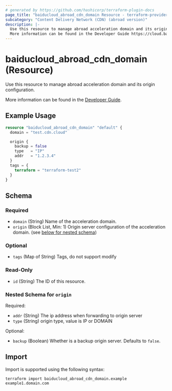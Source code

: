 ```yaml
---
# generated by https://github.com/hashicorp/terraform-plugin-docs
page_title: "baiducloud_abroad_cdn_domain Resource - terraform-provider-baiducloud"
subcategory: "Content Delivery Network (CDN) (abroad version)"
description: |-
  Use this resource to manage abroad acceleration domain and its origin configuration.
  More information can be found in the Developer Guide https://cloud.baidu.com/doc/CDN-ABROAD/s/gjwvxiywx.
---
```


# baiducloud_abroad_cdn_domain (Resource)

Use this resource to manage abroad acceleration domain and its origin configuration.

More information can be found in the [Developer Guide](https://cloud.baidu.com/doc/CDN-ABROAD/s/gjwvxiywx).

## Example Usage

```terraform
resource "baiducloud_abroad_cdn_domain" "default" {
  domain = "test.cdn.cloud"

  origin {
    backup = false
    type   = "IP"
    addr   = "1.2.3.4"
  }
  tags = {
    terraform = "terraform-test2"
  }
}
```

<!-- schema generated by tfplugindocs -->
## Schema

### Required

- `domain` (String) Name of the acceleration domain.
- `origin` (Block List, Min: 1) Origin server configuration of the acceleration domain. (see [below for nested schema](#nestedblock--origin))

### Optional

- `tags` (Map of String) Tags, do not support modify

### Read-Only

- `id` (String) The ID of this resource.

<a id="nestedblock--origin"></a>
### Nested Schema for `origin`

Required:

- `addr` (String) The ip address when forwarding to origin server
- `type` (String) origin type, value is IP or DOMAIN

Optional:

- `backup` (Boolean) Whether is a backup origin server. Defaults to `false`.

## Import

Import is supported using the following syntax:

```shell
terraform import baiducloud_abroad_cdn_domain.example example1.domain.com
```
